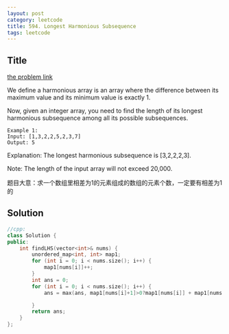 ```yaml
---
layout: post
category: leetcode
title: 594. Longest Harmonious Subsequence
tags: leetcode
---
```

## Title
[the problem link](https://leetcode.com/problems/longest-harmonious-subsequence/description/)

We define a harmonious array is an array where the difference between its maximum value and its minimum value is exactly 1.

Now, given an integer array, you need to find the length of its longest harmonious subsequence among all its possible subsequences.
	
	Example 1:
	Input: [1,3,2,2,5,2,3,7]
	Output: 5

Explanation: The longest harmonious subsequence is [3,2,2,2,3].

Note: The length of the input array will not exceed 20,000.

题目大意：求一个数组里相差为1的元素组成的数组的元素个数，一定要有相差为1的

## Solution
```c++
//cpp:
class Solution {
public:
	int findLHS(vector<int>& nums) {
		unordered_map<int, int> map1;
		for (int i = 0; i < nums.size(); i++) {
			map1[nums[i]]++;
		}
		int ans = 0;
		for (int i = 0; i < nums.size(); i++) {
			ans = max(ans, map1[nums[i]+1]>0?map1[nums[i]] + map1[nums[i] + 1]:0);

		}
		return ans;
	}
};
```
